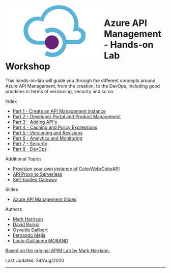 <img style="float: left;" src="Images/APIM.png">

# Azure API Management - Hands-on Lab Workshop

This hands-on-lab will guide you through the different concepts around Azure API Management, from the creation, to the DevOps, including good practices in terms of versioning, security and so on.

Index

- [Part 1 - Create an API Management instance](apimanagement-1.md)
- [Part 2 - Developer Portal and Product Management](apimanagement-2.md)
- [Part 3 - Adding API's](apimanagement-3.md)
- [Part 4 - Caching and Policy Expressions](apimanagement-4.md)
- [Part 5 - Versioning and Revisions](apimanagement-5.md)
- [Part 6 - Analytics and Monitoring](apimanagement-6.md)
- [Part 7 - Security](apimanagement-7.md)
- [Part 8 - DevOps](apimanagement-8.md)

Additional Topics

- [Provision your own instance of ColorWeb/ColorAPI](apimanagement-A.md)
- [API Proxy to Serverless](apimanagement-B.md)
- [Self-hosted Gateway](apimanagement-C.md)

Slides

- [Azure API Management Slides](/slides/APIM.pptx)

Authors

- [Mark Harrison](http://github.com/markharrison)
- [David Barkol](https://github.com/dbarkol)
- [Osvaldo Dailbert](https://github.com/odaibert)
- [Fernando Mejía](https://github.com/feranto)
- [Louis-Guillaume MORAND](https://github.com/lgmorand)

[Based on the original APIM Lab by Mark Harrison.](https://github.com/markharrison/Lab_APIM_Original)

Last Updated: 24/Aug/2020

---
